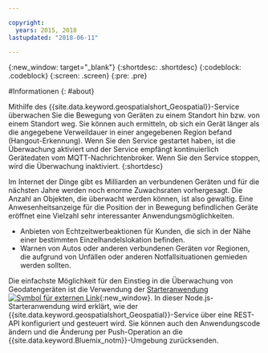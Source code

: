 ```yaml
---

copyright:
  years: 2015, 2018
lastupdated: "2018-06-11"

---
```


<!-- Attribute definitions -->
{:new_window: target="_blank"}
{:shortdesc: .shortdesc}
{:codeblock: .codeblock}
{:screen: .screen}
{:pre: .pre}

#Informationen
{: #about}


Mithilfe des {{site.data.keyword.geospatialshort_Geospatial}}-Service überwachen Sie die Bewegung von Geräten zu einem Standort hin bzw. von einem Standort weg. Sie können auch ermitteln, ob sich ein Gerät länger als die angegebene Verweildauer in einer angegebenen Region befand (Hangout-Erkennung). Wenn Sie den Service gestartet haben, ist die Überwachung aktiviert und der Service empfängt kontinuierlich Gerätedaten vom MQTT-Nachrichtenbroker. Wenn Sie den Service stoppen, wird die Überwachung inaktiviert.
{:shortdesc}


Im Internet der Dinge gibt es Milliarden an verbundenen Geräten und für die nächsten Jahre werden noch enorme Zuwachsraten vorhergesagt. Die Anzahl an Objekten, die überwacht werden können, ist also gewaltig. Eine Anwesenheitsanzeige für die Position der in Bewegung befindlichen Geräte eröffnet eine Vielzahl sehr interessanter Anwendungsmöglichkeiten.

* Anbieten von Echtzeitwerbeaktionen für Kunden, die sich in der Nähe einer bestimmten Einzelhandelslokation befinden.
* Warnen von Autos oder anderen verbundenen Geräten vor Regionen, die aufgrund von Unfällen oder anderen Notfallsituationen gemieden werden sollten.


Die einfachste Möglichkeit für den Einstieg in die Überwachung von Geodatengeräten ist die Verwendung der [Starteranwendung![Symbol für externen Link](../../icons/launch-glyph.svg "Symbol für externen Link")](https://developer.ibm.com/streamsdev/docs/build-real-time-location-monitoring-application-ibm-cloud-geospatial-analytics-node-js/){:new_window}. In dieser Node.js-Starteranwendung wird erklärt, wie der {{site.data.keyword.geospatialshort_Geospatial}}-Service über eine REST-API konfiguriert und gesteuert wird. Sie können auch den Anwendungscode ändern und die Änderung per Push-Operation an die {{site.data.keyword.Bluemix_notm}}-Umgebung zurücksenden.
